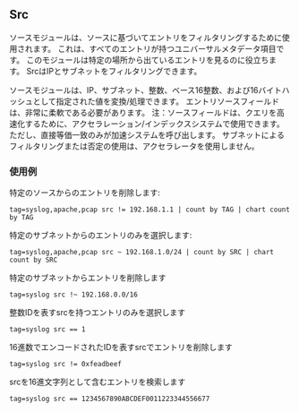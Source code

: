 ## Src

ソースモジュールは、ソースに基づいてエントリをフィルタリングするために使用されます。  これは、すべてのエントリが持つユニバーサルメタデータ項目です。  このモジュールは特定の場所から出ているエントリを見るのに役立ちます。  SrcはIPとサブネットをフィルタリングできます。

ソースモジュールは、IP、サブネット、整数、ベース16整数、および16バイトハッシュとして指定された値を変換/処理できます。 エントリソースフィールドは、非常に柔軟である必要があります。
注：ソースフィールドは、クエリを高速化するために、アクセラレーション/インデックスシステムで使用できます。 ただし、直接等価一致のみが加速システムを呼び出します。 サブネットによるフィルタリングまたは否定の使用は、アクセラレータを使用しません。

### 使用例

特定のソースからのエントリを削除します:

```
tag=syslog,apache,pcap src != 192.168.1.1 | count by TAG | chart count by TAG
```

特定のサブネットからのエントリのみを選択します:

```
tag=syslog,apache,pcap src ~ 192.168.1.0/24 | count by SRC | chart count by SRC
```

特定のサブネットからエントリを削除します

```
tag=syslog src !~ 192.168.0.0/16
```

整数IDを表すsrcを持つエントリのみを選択します

```
tag=syslog src == 1
```

16進数でエンコードされたIDを表すsrcでエントリを削除します

```
tag=syslog src != 0xfeadbeef
```

srcを16進文字列として含むエントリを検索します

```
tag=syslog src == 1234567890ABCDEF0011223344556677
```
